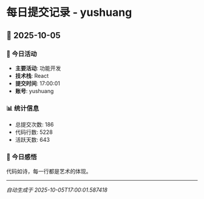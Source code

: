 # 每日提交记录 - yushuang

## 📅 2025-10-05

### 🎯 今日活动
- **主要活动**: 功能开发
- **技术栈**: React
- **提交时间**: 17:00:01
- **账号**: yushuang

### 📊 统计信息
- 总提交次数: 186
- 代码行数: 5228
- 活跃天数: 643

### 💭 今日感悟
代码如诗，每一行都是艺术的体现。

---
*自动生成于 2025-10-05T17:00:01.587418*
